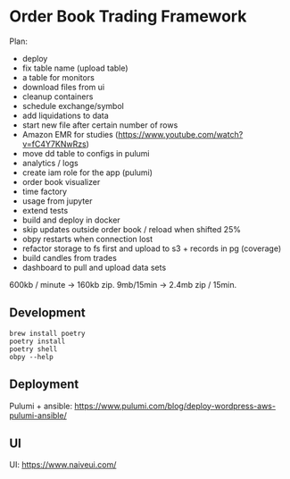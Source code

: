 # Order Book Trading Framework

Plan:
- deploy
- fix table name (upload table)
- a table for monitors
- download files from ui
- cleanup containers
- schedule exchange/symbol
- add liquidations to data
- start new file after certain number of rows
- Amazon EMR for studies (https://www.youtube.com/watch?v=fC4Y7KNwRzs)
- move dd table to configs in pulumi
- analytics / logs
- create iam role for the app (pulumi)
- order book visualizer
- time factory
- usage from jupyter
- extend tests
- build and deploy in docker
- skip updates outside order book / reload when shifted 25%
- obpy restarts when connection lost
- refactor storage to fs first and upload to s3 + records in pg (coverage)
- build candles from trades
- dashboard to pull and upload data sets

600kb / minute -> 160kb zip.
9mb/15min -> 2.4mb zip / 15min.

## Development

```console
brew install poetry
poetry install
poetry shell
obpy --help
```

## Deployment

Pulumi + ansible: https://www.pulumi.com/blog/deploy-wordpress-aws-pulumi-ansible/

## UI

UI: https://www.naiveui.com/
